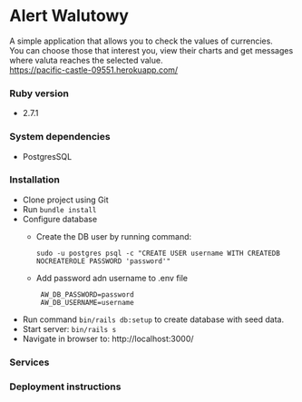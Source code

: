 # Alert Walutowy

A simple application that allows you to check the values of currencies. </br>
You can choose those that interest you, view their charts and get messages where valuta reaches the selected value.</br>
https://pacific-castle-09551.herokuapp.com/


### Ruby version
  * 2.7.1
### System dependencies
  * PostgresSQL
### Installation
  * Clone project using Git </br>
  * Run `bundle install` </br>
  * Configure database </br>
    - Create the DB user by running command: </br>
      ```
      sudo -u postgres psql -c "CREATE USER username WITH CREATEDB NOCREATEROLE PASSWORD 'password'"
      ```
    
    - Add password adn username to .env file <br>
      ```
       AW_DB_PASSWORD=password
       AW_DB_USERNAME=username
      ```
  * Run command `bin/rails db:setup` to create database with seed data. 
  * Start server: `bin/rails s`
  * Navigate in browser to: http://localhost:3000/

### Services 

### Deployment instructions
